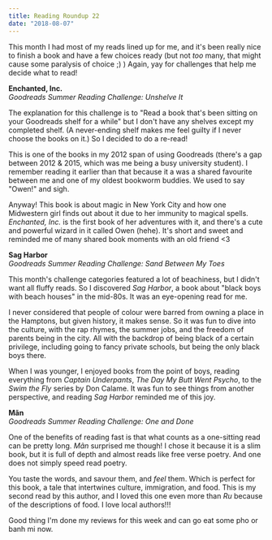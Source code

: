 ```yaml
---
title: Reading Roundup 22
date: "2018-08-07"
---
```


This month I had most of my reads lined up for me, and it's been really nice to finish a book and have a few choices ready (but not _too_ many, that might cause some paralysis of choice ;) ) Again, yay for challenges that help me decide what to read!

**Enchanted, Inc.**  
_Goodreads Summer Reading Challenge: Unshelve It_

The explanation for this challenge is to "Read a book that's been sitting on your Goodreads shelf for a while" but I don't have any shelves except my completed shelf. (A never-ending shelf makes me feel guilty if I never choose the books on it.) So I decided to do a re-read!

This is one of the books in my 2012 span of using Goodreads (there's a gap between 2012 & 2015, which was me being a busy university student). I remember reading it earlier than that because it a was a shared favourite between me and one of my oldest bookworm buddies. We used to say "Owen!" and sigh.

Anyway! This book is about magic in New York City and how one Midwestern girl finds out about it due to her immunity to magical spells. _Enchanted, Inc._ is the first book of her adventures with it, and there's a cute and powerful wizard in it called Owen (hehe). It's short and sweet and reminded me of many shared book moments with an old friend <3

**Sag Harbor**  
_Goodreads Summer Reading Challenge: Sand Between My Toes_

This month's challenge categories featured a lot of beachiness, but I didn't want all fluffy reads. So I discovered _Sag Harbor_, a book about "black boys with beach houses" in the mid-80s. It was an eye-opening read for me.

I never considered that people of colour were barred from owning a place in the Hamptons, but given history, it makes sense. So it was fun to dive into the culture, with the rap rhymes, the summer jobs, and the freedom of parents being in the city. All with the backdrop of being black of a certain privilege, including going to fancy private schools, but being the only black boys there.

When I was younger, I enjoyed books from the point of boys, reading everything from _Captain Underpants_, _The Day My Butt Went Psycho_, to the _Swim the Fly_ series by Don Calame. It was fun to see things from another perspective, and reading _Sag Harbor_ reminded me of this joy.

**Mãn**  
_Goodreads Summer Reading Challenge: One and Done_

One of the benefits of reading fast is that what counts as a one-sitting read can be pretty long. _Mãn_ surprised me though! I chose it because it is a slim book, but it is full of depth and almost reads like free verse poetry. And one does not simply speed read poetry.

You taste the words, and savour them, and _feel_ them. Which is perfect for this book, a tale that intertwines culture, immigration, and food. This is my second read by this author, and I loved this one even more than _Ru_ because of the descriptions of food. I love local authors!!!

Good thing I'm done my reviews for this week and can go eat some pho or banh mi now.
